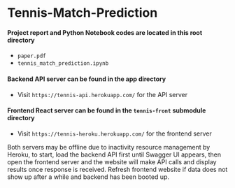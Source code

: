 # Tennis-Match-Prediction

#### Project report and Python Notebook codes are located in this root directory

 - `paper.pdf`
 - `tennis_match_prediction.ipynb`

#### Backend API server can be found in the app directory

  - Visit `https://tennis-api.herokuapp.com/` for the API server

#### Frontend React server can be found in the `tennis-front` submodule directory

  - Visit `https://tennis-heroku.herokuapp.com/` for the frontend server

Both servers may be offline due to inactivity resource management by Heroku, 
to start, load the backend API first until Swagger UI appears, then open the 
frontend server and the website will make API calls and display results once 
response is received. Refresh frontend website if data does not show up after
a while and backend has been booted up.
